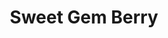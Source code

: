 ---
templateKey: blog-post
featuredpost: false
featuredimage: /assets/Sweet_Gem_Berry.png
title: Sweet Gem Berry
description: Special
testfield: 834
---